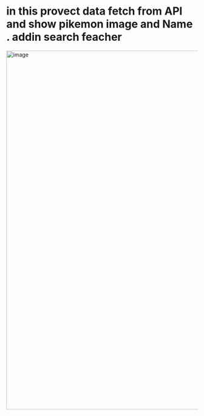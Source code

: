 # in this provect data fetch from API and show pikemon image and Name . addin search feacher

<img width="944" alt="image" src="https://user-images.githubusercontent.com/78966839/175237087-4b654bb0-1e04-4ad8-b972-e1a62ef7eb5f.png">

